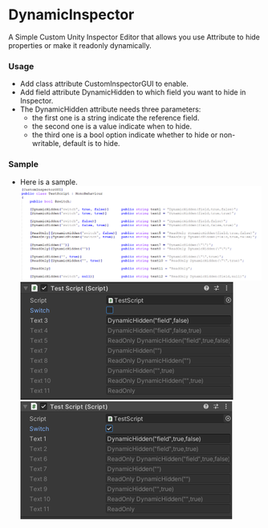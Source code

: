 # DynamicInspector
A Simple Custom Unity Inspector Editor that allows you use Attribute to hide properties or make it readonly dynamically.

### Usage
+ Add class attribute CustomInspectorGUI to enable.
+ Add field attribute DynamicHidden to which field you want to hide in Inspector.
+ The DynamicHidden attribute needs three parameters:
    - the first one is a string indicate the reference field. 
    - the second one is a value indicate when to hide.
    - the third one is a bool option indicate whether to hide or non-writable, default is to hide. 

### Sample
* Here is a sample.  
![sample](https://raw.githubusercontent.com/powerpants/DynamicInspector/main/Doc/codev1.png "code")  
![sample](https://raw.githubusercontent.com/powerpants/DynamicInspector/main/Doc/Inspector1v1.png "code")  
![sample](https://raw.githubusercontent.com/powerpants/DynamicInspector/main/Doc/Inspector2v1.png "code")  
